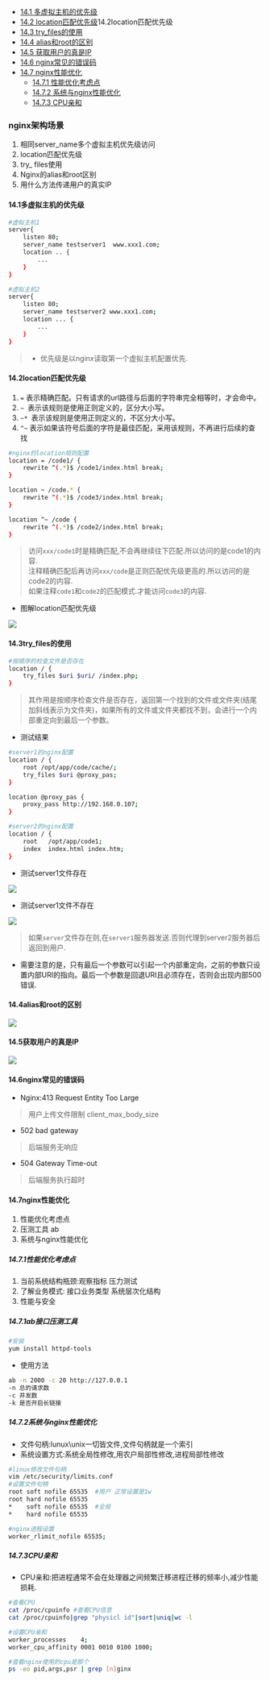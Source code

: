 + [14.1 多虚拟主机的优先级](#14.1多虚拟主机的优先级)
+ [14.2 location匹配优先级](#)14.2location匹配优先级
+ [14.3 try_files的使用](#14.3try_files的使用)
+ [14.4 alias和root的区别](#14.4alias和root的区别)
+ [14.5 获取用户的真是IP](#14.5获取用户的真是IP)
+ [14.6 nginx常见的错误码](#14.6nginx常见的错误码)
+ [14.7 nginx性能优化](#14.7nginx性能优化)
	+ [14.7.1 性能优化考虑点](#14.7.1性能优化考虑点)
	+ [14.7.2 系统与nginx性能优化](#14.7.2系统与nginx性能优化)
	+ [14.7.3 CPU亲和](#14.7.3CPU亲和)




### nginx架构场景
1. 相同server_name多个虚拟主机优先级访问  
2. location匹配优先级 
3. try_ files使用
4. Nginx的alias和root区别
5. 用什么方法传递用户的真实IP

#### 14.1多虚拟主机的优先级

```bash
#虚拟主机1
server{
	listen 80;
	server_name testserver1  www.xxx1.com;
	location .. {
		...
	}
}

#虚拟主机2
server{
	listen 80;
	server_name testserver2 www.xxx1.com;
	location ... {
		...
	}
}

```
> * 优先级是以nginx读取第一个虚拟主机配置优先.

#### 14.2location匹配优先级

1. `=` 表示精确匹配。只有请求的url路径与后面的字符串完全相等时，才会命中。
2. `~ `表示该规则是使用正则定义的，区分大小写。
3. `~* `表示该规则是使用正则定义的，不区分大小写。
4. `^~` 表示如果该符号后面的字符是最佳匹配，采用该规则，不再进行后续的查找

```bash
#nginx的location规则配置
location = /code1/ {
	rewrite ^(.*)$ /code1/index.html break;
}

location ~ /code.* {
	rewrite ^(.*)$ /code3/index.html break;
}

location ^~ /code {
	rewrite ^(.*)$ /code2/index.html break;
}

```
> 访问`xxx/code1`时是精确匹配,不会再继续往下匹配.所以访问的是code1的内容.  
> 注释精确匹配后再访问`xxx/code`是正则匹配优先级更高的.所以访问的是code2的内容.  
> 如果注释`code1`和`code2`的匹配模式.才能访问`code3`的内容.  

* 图解location匹配优先级

![][location匹配模式]

#### 14.3try_files的使用
```bash
#按顺序的检查文件是否存在
location / {
	try_files $uri $uri/ /index.php;
}
```
> 其作用是按顺序检查文件是否存在，返回第一个找到的文件或文件夹(结尾加斜线表示为文件夹)，如果所有的文件或文件夹都找不到，会进行一个内部重定向到最后一个参数。  

* 测试结果

```bash
#server1的nginx配置
location / {
	root /opt/app/code/cache/;
	try_files $uri @proxy_pas;
}

location @proxy_pas {
	proxy_pass http://192.168.0.107;
}

#server2的nginx配置
location / {
	root   /opt/app/code1;
	index  index.html index.htm;
}

```
* 测试server1文件存在

![][try_file-server01] 

* 测试server1文件不存在

![][try_file-server02]

> 如果`server`文件存在则,在`server1`服务器发送.否则代理到server2服务器后返回到用户.



* 需要注意的是，只有最后一个参数可以引起一个内部重定向，之前的参数只设置内部URI的指向。最后一个参数是回退URI且必须存在，否则会出现内部500错误.


#### 14.4alias和root的区别
![][root-alias]

#### 14.5获取用户的真是IP
![][Get-ip] 

#### 14.6nginx常见的错误码

* Nginx:413 Request Entity Too Large

> 用户上传文件限制 client_max_body_size

* 502 bad gateway

> 后端服务无响应

* 504 Gateway Time-out

> 后端服务执行超时


#### 14.7nginx性能优化

1. 性能优化考虑点
2. 压测工具 ab
3. 系统与nginx性能优化

##### 14.7.1性能优化考虑点

1. 当前系统结构瓶颈:观察指标 压力测试
2. 了解业务模式: 接口业务类型 系统层次化结构
3. 性能与安全

##### 14.7.1ab接口压测工具

```bash
#安装
yum install httpd-tools
```
* 使用方法

```bash
ab -n 2000 -c 20 http://127.0.0.1
-n 总的请求数
-c 并发数
-k 是否开启长链接
```

##### 14.7.2系统与nginx性能优化

* 文件句柄:lunux\unix一切皆文件,文件句柄就是一个索引
* 系统设置方式:系统全局性修改,用农户局部性修改,进程局部性修改

```bash
#linux修改文件句柄
vim /etc/security/limits.conf 
#设置文件句柄
root soft nofile 65535  #用户 正常设置是1w
root hard nofile 65535
*    soft nofile 65535  #全局
*    hard nofile 65535

#nginx进程设置
worker_rlimit_nofile 65535;
```

##### 14.7.3CPU亲和

* CPU亲和:把进程通常不会在处理器之间频繁迁移进程迁移的频率小,减少性能损耗.

```bash
#查看CPU
cat /proc/cpuinfo #查看CPU信息
cat /proc/cpuinfo|grep "physicl id"|sort|uniq|wc -l

#设置CPU亲和
worker_processes    4;
worker_cpu_affinity 0001 0010 0100 1000;

#查看nginx使用的cpu是那个
ps -eo pid,args,psr | grep [n]ginx

```












[location匹配模式]:./location匹配模式.png
[try_file-server01]:./try_file-server01.png
[try_file-server02]:./try_file-server02.png
[root-alias]:./root-alias.png
[Get-ip]:./Get-ip.png



